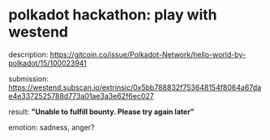 # polkadot hackathon: play with westend

description: https://gitcoin.co/issue/Polkadot-Network/hello-world-by-polkadot/15/100023941

submission: https://westend.subscan.io/extrinsic/0x5bb788832f753648154f8064a67dae4e3372525788d773a01ae3a3e62f6ec027

result: **"Unable to fulfill bounty. Please try again later"**

emotion: sadness, anger?
 